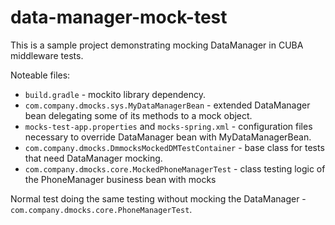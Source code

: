 # data-manager-mock-test

This is a sample project demonstrating mocking DataManager in CUBA middleware tests.

Noteable files:
- `build.gradle` - mockito library dependency.
- `com.company.dmocks.sys.MyDataManagerBean` - extended DataManager bean delegating some of its methods to a mock object.
- `mocks-test-app.properties` and `mocks-spring.xml` - configuration files necessary to override DataManager bean with MyDataManagerBean.
- `com.company.dmocks.DmmocksMockedDMTestContainer` - base class for tests that need DataManager mocking.
- `com.company.dmocks.core.MockedPhoneManagerTest` - class testing logic of the PhoneManager business bean with mocks

Normal test doing the same testing without mocking the DataManager - `com.company.dmocks.core.PhoneManagerTest`.
